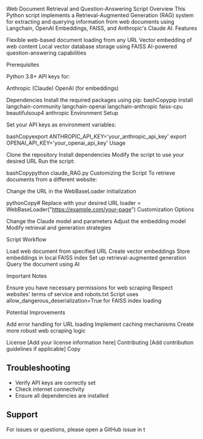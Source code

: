 Web Document Retrieval and Question-Answering Script
Overview
This Python script implements a Retrieval-Augmented Generation (RAG) system for extracting and querying information from web documents using Langchain, OpenAI Embeddings, FAISS, and Anthropic's Claude AI.
Features

Flexible web-based document loading from any URL
Vector embedding of web content
Local vector database storage using FAISS
AI-powered question-answering capabilities

Prerequisites

Python 3.8+
API keys for:

Anthropic (Claude)
OpenAI (for embeddings)



Dependencies
Install the required packages using pip:
bashCopypip install langchain-community langchain-openai langchain-anthropic faiss-cpu beautifulsoup4 anthropic
Environment Setup

Set your API keys as environment variables:

bashCopyexport ANTHROPIC_API_KEY='your_anthropic_api_key'
export OPENAI_API_KEY='your_openai_api_key'
Usage

Clone the repository
Install dependencies
Modify the script to use your desired URL
Run the script:

bashCopypython claude_RAG.py
Customizing the Script
To retrieve documents from a different website:

Change the URL in the WebBaseLoader initialization

pythonCopy# Replace with your desired URL
loader = WebBaseLoader("https://example.com/your-page")
Customization Options

Change the Claude model and parameters
Adjust the embedding model
Modify retrieval and generation strategies

Script Workflow

Load web document from specified URL
Create vector embeddings
Store embeddings in local FAISS index
Set up retrieval-augmented generation
Query the document using AI

Important Notes

Ensure you have necessary permissions for web scraping
Respect websites' terms of service and robots.txt
Script uses allow_dangerous_deserialization=True for FAISS index loading

Potential Improvements

Add error handling for URL loading
Implement caching mechanisms
Create more robust web scraping logic

License
[Add your license information here]
Contributing
[Add contribution guidelines if applicable]
Copy
## Troubleshooting
- Verify API keys are correctly set
- Check internet connectivity
- Ensure all dependencies are installed

## Support
For issues or questions, please open a GitHub issue in t

